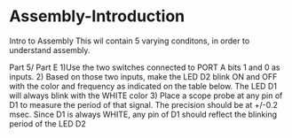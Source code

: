 # Assembly-Introduction
Intro to Assembly
This wil contain 5 varying conditons, in order to understand assembly.

Part 5/ Part E 
1)Use the two switches connected to PORT A bits 1 and 0 as inputs. 
2) Based on those two inputs, make the LED D2 blink ON and OFF with the color and frequency as indicated on the table below. 
The LED D1 will always blink with the WHITE color
3) Place a scope probe at any pin of D1 to measure the period of that signal. The precision should be at +/-0.2 msec. 
Since D1 is always WHITE, any pin of D1 should reflect the blinking period of the LED D2
